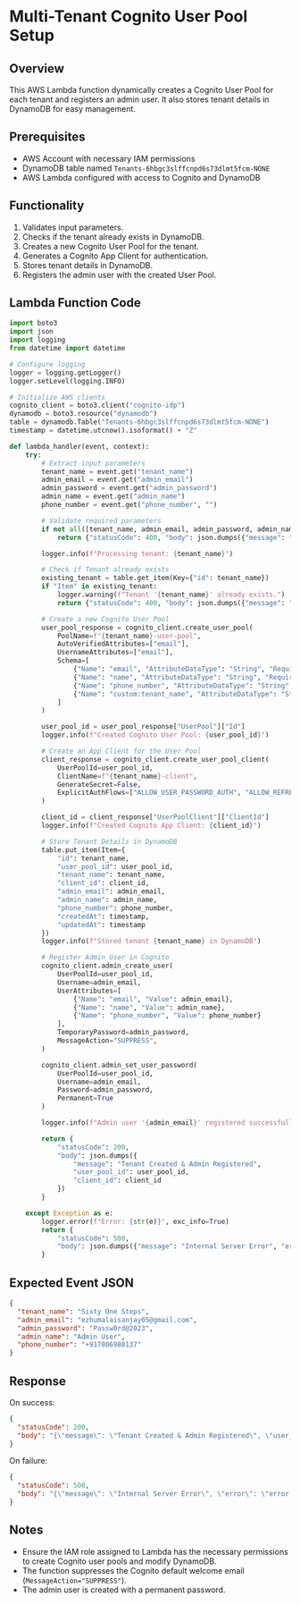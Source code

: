 
# Multi-Tenant Cognito User Pool Setup

## Overview

This AWS Lambda function dynamically creates a Cognito User Pool for each tenant and registers an admin user. It also stores tenant details in DynamoDB for easy management.

## Prerequisites

- AWS Account with necessary IAM permissions
- DynamoDB table named `Tenants-6hbgc3slffcnpd6s73dlmt5fcm-NONE`
- AWS Lambda configured with access to Cognito and DynamoDB

## Functionality

1. Validates input parameters.
2. Checks if the tenant already exists in DynamoDB.
3. Creates a new Cognito User Pool for the tenant.
4. Generates a Cognito App Client for authentication.
5. Stores tenant details in DynamoDB.
6. Registers the admin user with the created User Pool.

## Lambda Function Code

```python
import boto3
import json
import logging
from datetime import datetime

# Configure logging
logger = logging.getLogger()
logger.setLevel(logging.INFO)

# Initialize AWS clients
cognito_client = boto3.client("cognito-idp")
dynamodb = boto3.resource("dynamodb")
table = dynamodb.Table("Tenants-6hbgc3slffcnpd6s73dlmt5fcm-NONE")
timestamp = datetime.utcnow().isoformat() + "Z"

def lambda_handler(event, context):
    try:
        # Extract input parameters
        tenant_name = event.get("tenant_name")
        admin_email = event.get("admin_email")
        admin_password = event.get("admin_password")
        admin_name = event.get("admin_name")
        phone_number = event.get("phone_number", "")

        # Validate required parameters
        if not all([tenant_name, admin_email, admin_password, admin_name]):
            return {"statusCode": 400, "body": json.dumps({"message": "Missing required parameters"})}

        logger.info(f"Processing tenant: {tenant_name}")

        # Check if Tenant already exists
        existing_tenant = table.get_item(Key={"id": tenant_name})
        if "Item" in existing_tenant:
            logger.warning(f"Tenant '{tenant_name}' already exists.")
            return {"statusCode": 400, "body": json.dumps({"message": "Tenant already exists!"})}

        # Create a new Cognito User Pool
        user_pool_response = cognito_client.create_user_pool(
            PoolName=f"{tenant_name}-user-pool",
            AutoVerifiedAttributes=["email"],
            UsernameAttributes=["email"],
            Schema=[
                {"Name": "email", "AttributeDataType": "String", "Required": True},
                {"Name": "name", "AttributeDataType": "String", "Required": True},
                {"Name": "phone_number", "AttributeDataType": "String", "Mutable": True},
                {"Name": "custom:tenant_name", "AttributeDataType": "String", "Required": False},
            ]
        )

        user_pool_id = user_pool_response["UserPool"]["Id"]
        logger.info(f"Created Cognito User Pool: {user_pool_id}")

        # Create an App Client for the User Pool
        client_response = cognito_client.create_user_pool_client(
            UserPoolId=user_pool_id,
            ClientName=f"{tenant_name}-client",
            GenerateSecret=False,
            ExplicitAuthFlows=["ALLOW_USER_PASSWORD_AUTH", "ALLOW_REFRESH_TOKEN_AUTH"],
        )

        client_id = client_response["UserPoolClient"]["ClientId"]
        logger.info(f"Created Cognito App Client: {client_id}")

        # Store Tenant Details in DynamoDB
        table.put_item(Item={
            "id": tenant_name,
            "user_pool_id": user_pool_id,
            "tenant_name": tenant_name,
            "client_id": client_id,
            "admin_email": admin_email,
            "admin_name": admin_name,
            "phone_number": phone_number,
            "createdAt": timestamp,
            "updatedAt": timestamp
        })
        logger.info(f"Stored tenant {tenant_name} in DynamoDB")

        # Register Admin User in Cognito
        cognito_client.admin_create_user(
            UserPoolId=user_pool_id,
            Username=admin_email,
            UserAttributes=[
                {"Name": "email", "Value": admin_email},
                {"Name": "name", "Value": admin_name},
                {"Name": "phone_number", "Value": phone_number}
            ],
            TemporaryPassword=admin_password,
            MessageAction="SUPPRESS",
        )

        cognito_client.admin_set_user_password(
            UserPoolId=user_pool_id,
            Username=admin_email,
            Password=admin_password,
            Permanent=True
        )

        logger.info(f"Admin user '{admin_email}' registered successfully.")

        return {
            "statusCode": 200,
            "body": json.dumps({
                "message": "Tenant Created & Admin Registered",
                "user_pool_id": user_pool_id,
                "client_id": client_id
            })
        }

    except Exception as e:
        logger.error(f"Error: {str(e)}", exc_info=True)
        return {
            "statusCode": 500,
            "body": json.dumps({"message": "Internal Server Error", "error": str(e)})
        }
```

## Expected Event JSON

```json
{
  "tenant_name": "Sixty One Steps",
  "admin_email": "ezhumalaisanjay05@gmail.com",
  "admin_password": "Passw0rd@2023",
  "admin_name": "Admin User",
  "phone_number": "+917806980137"
}
```

## Response

On success:

```json
{
  "statusCode": 200,
  "body": "{\"message\": \"Tenant Created & Admin Registered\", \"user_pool_id\": \"us-east-1_abcdefg\", \"client_id\": \"xyz12345\"}"
}
```

On failure:

```json
{
  "statusCode": 500,
  "body": "{\"message\": \"Internal Server Error\", \"error\": \"error details\"}"
}
```

## Notes

- Ensure the IAM role assigned to Lambda has the necessary permissions to create Cognito user pools and modify DynamoDB.
- The function suppresses the Cognito default welcome email (`MessageAction="SUPPRESS"`).
- The admin user is created with a permanent password.

